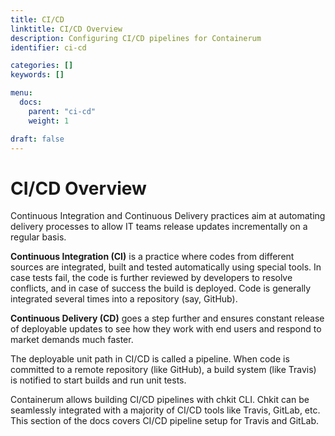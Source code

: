 ```yaml
---
title: CI/CD
linktitle: CI/CD Overview
description: Configuring CI/CD pipelines for Containerum
identifier: ci-cd

categories: []
keywords: []

menu:
  docs:
    parent: "ci-cd"
    weight: 1

draft: false
---
```


# CI/CD Overview
Continuous Integration and Continuous Delivery practices aim at automating delivery processes to allow IT teams release updates incrementally on a regular basis.

**Continuous Integration (CI)** is a practice where codes from different sources are integrated, built and tested automatically using special tools. In case tests fail, the code is further reviewed by developers to resolve conflicts, and in case of success the build is deployed. Code is generally integrated several times into a repository (say, GitHub).

**Continuous Delivery (CD)** goes a step further and ensures constant release of deployable updates to see how they work with end users and respond to market demands much faster.

The deployable unit path in CI/CD is called a pipeline. When code is committed to a remote repository (like GitHub), a build system (like Travis) is notified to start builds and run unit tests.

Containerum allows building CI/CD pipelines with chkit CLI. Chkit can be seamlessly integrated with a majority of CI/CD tools like Travis, GitLab, etc. This section of the docs covers CI/CD pipeline setup for Travis and GitLab.
